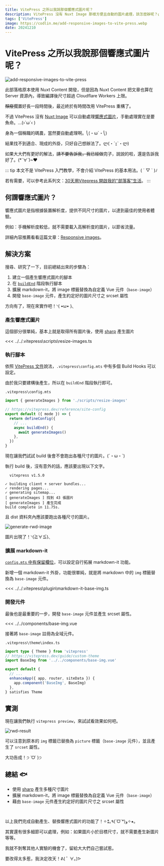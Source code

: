 ```yaml
---
title: VitePress 之所以我說那個響應式圖片呢？
description: VitePress 沒有 Nuxt Image 那樣方便且自動的圖片處理，該怎麼辦呢？ლ(・´ｪ`・ლ)
tags: ['VitePress']
image: https://codlin.me/add-responsive-images-to-vite-press.webp
date: 20241210
---
```


# VitePress 之所以我說那個響應式圖片呢？

![add-responsive-images-to-vite-press](/add-responsive-images-to-vite-press.webp)

此部落格原本使用 Nuxt Content 開發，但是因為 Nuxt Content 把文章也算在 Server 資源內，導致編譯後尺寸超過 Cloudflare Workers 上限。

~~頹廢~~擱置好長一段時間後，最近終於有時間改用 VitePress 重構了。

不過 VitePress 沒有 [Nuxt Image](https://image.nuxt.com) 可以自動處理[響應式圖片](https://web.dev/articles/responsive-images)，手動處理實在是要魚命。<span class="text-nowrap">...(›´ω`‹ )</span>

身為一個稱職的碼農，當然要自動處理啊。<span class="text-nowrap">⎝(・ω´・⎝)</span>

結果找不到適合、現成的外掛，只好自己想辦法了。<span class="text-nowrap">ლ(・´ｪ`・ლ)</span>

如果大大們有更好的解法，~~請不要告訴我，我已經做完了~~，說說的啦，還是告訴我好了。<span class="text-nowrap">(*´∀`)~♥</span>

::: tip
本文不是 VitePress 入門教學，不會介紹 VitePress 的基本用法。<span class="text-nowrap">( ´ ▽ ` )ﾉ</span>

若有需要，可以參考此系列文：[30天用Vitepress 開啟我的"部落客"生活](https://ithelp.ithome.com.tw/users/20109918/ironman/7545)。
:::

## 何謂響應式圖片？

響應式圖片是指根據裝置解析度，提供不同尺寸的圖片，以達到最佳的使用者體驗。

例如：手機解析度較低，就不需要載入高解析度的圖片，以節省流量。

詳細內容推薦看看這篇文章：[Responsive images](https://web.dev/responsive-images)。

## 解決方案

搜尋、研究了一下，目前總結出來的步驟為：

1. 建立一個產生響應式圖片的腳本
1. 在 [`buildEnd`](https://vitepress.dev/reference/site-config#buildend) 階段執行腳本
1. 擴展 markdown-it，將 image 標籤替換為自定義 Vue 元件（`base-image`）
1. 開發 `base-image` 元件，產生約定好的圖片尺寸之 srcset 屬性

方向有了，現在來實作吧！<span class="text-nowrap">◝( •ω• )◟</span>

### 產生響應式圖片

這個部分很單純，基本上就是取得所有圖片後，使用 [sharp](https://www.npmjs.com/package/sharp) 產生圖片

<<< ../../.vitepress\scripts\resize-images.ts

### 執行腳本

依照 [VitePress 文件](https://vitepress.dev/reference/site-config#build-hooks)說法，`.vitepress\config.mts` 中有多個 Build Hooks 可以設定。

由於我只要建構後產生，所以在 `buildEnd` 階段執行即可。

`.vitepress\config.mts`

```ts
import { generateImages } from './scripts/resize-images'

// https://vitepress.dev/reference/site-config
export default ({ mode }) => {
  return defineConfig({
    // ...
    async buildEnd() {
      await generateImages()
    },
  })
}
```

現在讓我們試試 build 後會不會跑出各種尺寸的圖片。<span class="text-nowrap">(´・ω・`)</span>

執行 build 後，沒有意外的話，應該要出現以下文字。

```shell
  vitepress v1.5.0

✓ building client + server bundles...
✓ rendering pages...
✓ generating sitemap...
[ generateImages ] 找到 43 張圖片
[ generateImages ] 產生完成
build complete in 11.75s.
```

且 dist 資料夾內應該要跑出各種尺寸的圖片。

![generate-rwd-image](/add-responsive-images-to-vite-press/generate-rwd-image.jpg)

圖片出現了！<span class="text-nowrap">◝(≧∀≦)◟</span>

### 擴展 markdown-it

[`config.mts` 中有保留欄位](https://vitepress.dev/guide/markdown#advanced-configuration)，可以設定自行拓展 markdown-it 功能。

新增一個 markdown-it 外掛，功能很單純，就是將 markdown 中的 `img` 標籤替換為 `base-image` 元件。

<<< ../../.vitepress\plugin\markdown-it-base-img.ts

### 開發元件

最後也是最重要的一步，開發 `base-image` 元件並產生 srcset 屬性。

<<< ../../components/base-img.vue

接著將 `base-image` 註冊為全域元件。

`.vitepress\theme\index.ts`

```ts
import type { Theme } from 'vitepress'
// https://vitepress.dev/guide/custom-theme
import BaseImg from '../../components/base-img.vue'

export default {
  // ...
  enhanceApp({ app, router, siteData }) {
    app.component('BaseImg', BaseImg)
  },
} satisfies Theme
```

## 實測

現在讓我們執行 `vitepress preview`，來試試看效果如何吧。

![rwd-result](/add-responsive-images-to-vite-press/rwd-result.jpg)

可以注意到原本的 `img` 標籤已替換為 `picture` 標籤（`base-image` 元件），並且產生了 `srcset` 屬性。

大功告成！<span class="text-nowrap">੭ ˙ᗜ˙ )੭</span>

## 總結 🐟

- 使用 [sharp](https://www.npmjs.com/package/sharp) 產生多種尺寸圖片
- 擴展 markdown-it，將 image 標籤替換為自定義 Vue 元件（`base-image`）
- 藉由 `base-image` 元件產生約定好的圖片尺寸之 srcset 屬性

<br>

以上我們完成自動產生、替換響應式圖片的功能了！<span class="text-nowrap">✧⁑｡٩(ˊᗜˋ*)و✧⁕｡</span>

其實還有很多細節可以處理，例如：如果圖片小於目標尺寸，就不需要產生新圖片等等。

我就不剝奪其他人實驗的機會了，留給大大們自己嘗試惹。

要改得太多惹，我決定改天！ᕕ( ﾟ ∀。)ᕗ
